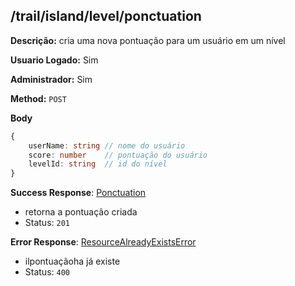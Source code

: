 ## /trail/island/level/ponctuation

**Descrição:** cria uma nova pontuação para um usuário em um nível

**Usuario Logado:** Sim

**Administrador:** Sim

**Method:** `POST`

**Body**

```typescript
{
    userName: string // nome do usuário
    score: number    // pontuação do usuário
    levelId: string  // id do nível
}
```

**Success Response**: [Ponctuation](../../../../src/domain/trilhas/@entities/ponctuation.ts)
- retorna a pontuação criada
- Status: `201`

**Error Response**: [ResourceAlreadyExistsError](../../../../src/core/errors/resource-already-exists-error.ts)
- ilpontuaçãoha já existe
- Status: `400`